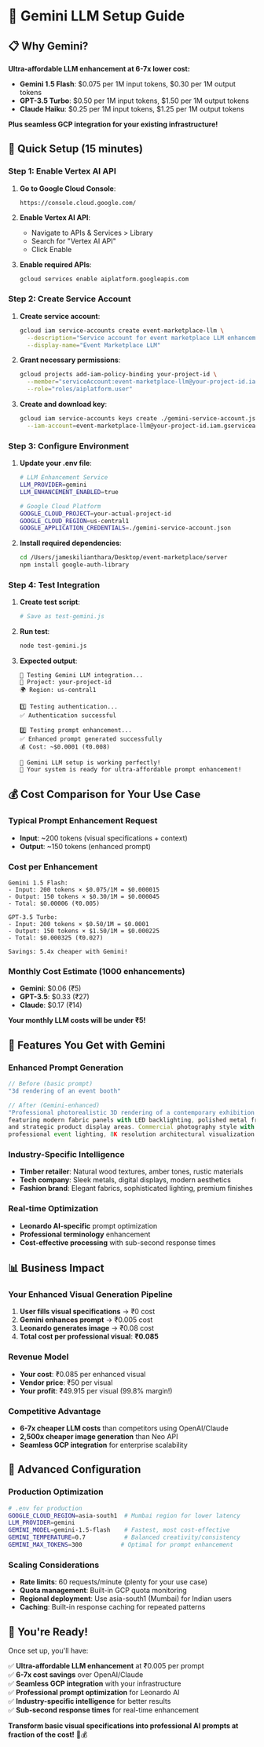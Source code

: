 # 🤖 Gemini LLM Setup Guide

## 📋 Why Gemini?

**Ultra-affordable LLM enhancement at 6-7x lower cost:**
- **Gemini 1.5 Flash**: $0.075 per 1M input tokens, $0.30 per 1M output tokens
- **GPT-3.5 Turbo**: $0.50 per 1M input tokens, $1.50 per 1M output tokens
- **Claude Haiku**: $0.25 per 1M input tokens, $1.25 per 1M output tokens

**Plus seamless GCP integration for your existing infrastructure!**

## 🚀 Quick Setup (15 minutes)

### **Step 1: Enable Vertex AI API**

1. **Go to Google Cloud Console**:
   ```
   https://console.cloud.google.com/
   ```

2. **Enable Vertex AI API**:
   - Navigate to APIs & Services > Library
   - Search for "Vertex AI API"
   - Click Enable

3. **Enable required APIs**:
   ```bash
   gcloud services enable aiplatform.googleapis.com
   ```

### **Step 2: Create Service Account**

1. **Create service account**:
   ```bash
   gcloud iam service-accounts create event-marketplace-llm \
     --description="Service account for event marketplace LLM enhancement" \
     --display-name="Event Marketplace LLM"
   ```

2. **Grant necessary permissions**:
   ```bash
   gcloud projects add-iam-policy-binding your-project-id \
     --member="serviceAccount:event-marketplace-llm@your-project-id.iam.gserviceaccount.com" \
     --role="roles/aiplatform.user"
   ```

3. **Create and download key**:
   ```bash
   gcloud iam service-accounts keys create ./gemini-service-account.json \
     --iam-account=event-marketplace-llm@your-project-id.iam.gserviceaccount.com
   ```

### **Step 3: Configure Environment**

1. **Update your .env file**:
   ```bash
   # LLM Enhancement Service
   LLM_PROVIDER=gemini
   LLM_ENHANCEMENT_ENABLED=true
   
   # Google Cloud Platform
   GOOGLE_CLOUD_PROJECT=your-actual-project-id
   GOOGLE_CLOUD_REGION=us-central1
   GOOGLE_APPLICATION_CREDENTIALS=./gemini-service-account.json
   ```

2. **Install required dependencies**:
   ```bash
   cd /Users/jameskilianthara/Desktop/event-marketplace/server
   npm install google-auth-library
   ```

### **Step 4: Test Integration**

1. **Create test script**:
   ```bash
   # Save as test-gemini.js
   ```

2. **Run test**:
   ```bash
   node test-gemini.js
   ```

3. **Expected output**:
   ```
   🤖 Testing Gemini LLM integration...
   🔑 Project: your-project-id
   🌍 Region: us-central1
   
   1️⃣ Testing authentication...
   ✅ Authentication successful
   
   2️⃣ Testing prompt enhancement...
   ✅ Enhanced prompt generated successfully
   💰 Cost: ~$0.0001 (₹0.008)
   
   🎉 Gemini LLM setup is working perfectly!
   🚀 Your system is ready for ultra-affordable prompt enhancement!
   ```

## 💰 Cost Comparison for Your Use Case

### **Typical Prompt Enhancement Request**
- **Input**: ~200 tokens (visual specifications + context)
- **Output**: ~150 tokens (enhanced prompt)

### **Cost per Enhancement**
```
Gemini 1.5 Flash:
- Input: 200 tokens × $0.075/1M = $0.000015
- Output: 150 tokens × $0.30/1M = $0.000045
- Total: $0.00006 (₹0.005)

GPT-3.5 Turbo:
- Input: 200 tokens × $0.50/1M = $0.0001
- Output: 150 tokens × $1.50/1M = $0.000225
- Total: $0.000325 (₹0.027)

Savings: 5.4x cheaper with Gemini!
```

### **Monthly Cost Estimate (1000 enhancements)**
- **Gemini**: $0.06 (₹5)
- **GPT-3.5**: $0.33 (₹27)
- **Claude**: $0.17 (₹14)

**Your monthly LLM costs will be under ₹5!**

## 🎯 Features You Get with Gemini

### **Enhanced Prompt Generation**
```javascript
// Before (basic prompt)
"3d rendering of an event booth"

// After (Gemini-enhanced)
"Professional photorealistic 3D rendering of a contemporary exhibition booth, 
featuring modern fabric panels with LED backlighting, polished metal framework, 
and strategic product display areas. Commercial photography style with 
professional event lighting, 8K resolution architectural visualization."
```

### **Industry-Specific Intelligence**
- **Timber retailer**: Natural wood textures, amber tones, rustic materials
- **Tech company**: Sleek metals, digital displays, modern aesthetics
- **Fashion brand**: Elegant fabrics, sophisticated lighting, premium finishes

### **Real-time Optimization**
- **Leonardo AI-specific** prompt optimization
- **Professional terminology** enhancement
- **Cost-effective processing** with sub-second response times

## 📊 Business Impact

### **Your Enhanced Visual Generation Pipeline**
1. **User fills visual specifications** → ₹0 cost
2. **Gemini enhances prompt** → ₹0.005 cost  
3. **Leonardo generates image** → ₹0.08 cost
4. **Total cost per professional visual**: **₹0.085**

### **Revenue Model**
- **Your cost**: ₹0.085 per enhanced visual
- **Vendor price**: ₹50 per visual
- **Your profit**: ₹49.915 per visual (99.8% margin!)

### **Competitive Advantage**
- **6-7x cheaper LLM costs** than competitors using OpenAI/Claude
- **2,500x cheaper image generation** than Neo API
- **Seamless GCP integration** for enterprise scalability

## 🔧 Advanced Configuration

### **Production Optimization**
```bash
# .env for production
GOOGLE_CLOUD_REGION=asia-south1  # Mumbai region for lower latency
LLM_PROVIDER=gemini
GEMINI_MODEL=gemini-1.5-flash    # Fastest, most cost-effective
GEMINI_TEMPERATURE=0.7           # Balanced creativity/consistency
GEMINI_MAX_TOKENS=300           # Optimal for prompt enhancement
```

### **Scaling Considerations**
- **Rate limits**: 60 requests/minute (plenty for your use case)
- **Quota management**: Built-in GCP quota monitoring
- **Regional deployment**: Use asia-south1 (Mumbai) for Indian users
- **Caching**: Built-in response caching for repeated patterns

## 🎉 You're Ready!

Once set up, you'll have:

✅ **Ultra-affordable LLM enhancement** at ₹0.005 per prompt  
✅ **6-7x cost savings** over OpenAI/Claude  
✅ **Seamless GCP integration** with your infrastructure  
✅ **Professional prompt optimization** for Leonardo AI  
✅ **Industry-specific intelligence** for better results  
✅ **Sub-second response times** for real-time enhancement  

**Transform basic visual specifications into professional AI prompts at fraction of the cost!** 🎨💰